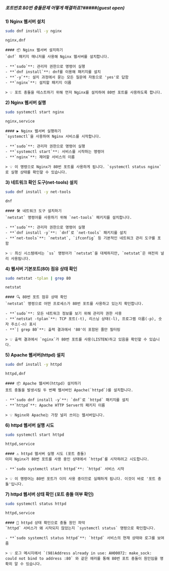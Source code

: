 ##### 포트번호 80번 충돌문제 어떻게 해결하죠?#####(guest open)

**1) Nginx 웹서버 설치**

```bash
sudo dnf install -y nginx
```

```tech
nginx,dnf
```

```desc
#### 📦 Nginx 웹서버 설치하기
`dnf` 패키지 매니저를 사용해 Nginx 웹서버를 설치합니다.

- **`sudo`**: 관리자 권한으로 명령어 실행
- **`dnf install`**: dnf를 이용해 패키지를 설치
- **`-y`**: 설치 과정에서 묻는 모든 질문에 자동으로 'yes'로 답함
- **`nginx`**: 설치할 패키지 이름

> 💡 포트 충돌을 테스트하기 위해 먼저 Nginx를 설치하여 80번 포트를 사용하도록 합니다.
```

**2) Nginx 웹서버 실행**

```bash
sudo systemctl start nginx
```

```tech
nginx,service
```

```desc
#### ▶️ Nginx 웹서버 실행하기
`systemctl`을 사용하여 Nginx 서비스를 시작합니다.

- **`sudo`**: 관리자 권한으로 명령어 실행
- **`systemctl start`**: 서비스를 시작하는 명령어
- **`nginx`**: 제어할 서비스의 이름

> 💡 이 명령으로 Nginx가 80번 포트를 사용하게 됩니다. `systemctl status nginx`로 실행 상태를 확인할 수 있습니다.
```

**3) 네트워크 확인 도구(net-tools) 설치**

```bash
sudo dnf install -y net-tools
```

```tech
dnf
```

```desc
#### 🛠 네트워크 도구 설치하기
`netstat` 명령어를 사용하기 위해 `net-tools` 패키지를 설치합니다.

- **`sudo`**: 관리자 권한으로 명령어 실행
- **`dnf install -y`**: `dnf`로 `net-tools` 패키지를 설치
- **`net-tools`**: `netstat`, `ifconfig` 등 기본적인 네트워크 관리 도구를 포함

> 💡 최신 시스템에서는 `ss` 명령어가 `netstat`을 대체하지만, `netstat`은 여전히 널리 사용됩니다.
```

**4) 웹서버 기본포트(80) 점유 상태 확인**

```bash
sudo netstat -tplan | grep 80
```

```tech
netstat
```

```desc
#### 🔍 80번 포트 점유 상태 확인
`netstat` 명령으로 어떤 프로세스가 80번 포트를 사용하고 있는지 확인합니다.

- **`sudo`**: 모든 네트워크 정보를 보기 위해 관리자 권한 사용
- **`netstat -tplan`**: TCP 포트(-t), 리스닝 상태(-l), 프로그램 이름(-p), 숫자 주소(-n) 표시
- **`| grep 80`**: 출력 결과에서 '80'이 포함된 줄만 필터링

> 💡 출력 결과에서 `nginx`가 80번 포트를 사용(LISTEN)하고 있음을 확인할 수 있습니다.
```

**5) Apache 웹서버(httpd) 설치**

```bash
sudo dnf install -y httpd
```

```tech
httpd,dnf
```

```desc
#### 📦 Apache 웹서버(httpd) 설치하기
포트 충돌을 발생시킬 두 번째 웹서버인 Apache(`httpd`)를 설치합니다.

- **`sudo dnf install -y`**: `dnf`로 `httpd` 패키지를 설치
- **`httpd`**: Apache HTTP Server의 패키지 이름

> 💡 Nginx와 Apache는 가장 널리 쓰이는 웹서버입니다.
```

**6) httpd 웹서버 실행 시도**

```bash
sudo systemctl start httpd
```

```tech
httpd,service
```

```desc
#### ⚠️ httpd 웹서버 실행 시도 (포트 충돌)
이미 Nginx가 80번 포트를 사용 중인 상태에서 `httpd`를 시작하려고 시도합니다.

- **`sudo systemctl start httpd`**: `httpd` 서비스 시작

> 💡 이 명령어는 80번 포트가 이미 사용 중이므로 실패하게 됩니다. 이것이 바로 '포트 충돌'입니다.
```

**7) httpd 웹서버 상태 확인 (포트 충돌 여부 확인)**

```bash
sudo systemctl status httpd
```

```tech
httpd,service
```

```desc
#### 🚨 httpd 상태 확인으로 충돌 원인 파악
`httpd` 서비스가 왜 시작되지 않았는지 `systemctl status` 명령으로 확인합니다.

- **`sudo systemctl status httpd`**: `httpd` 서비스의 현재 상태와 로그를 보여줌

> 💡 로그 메시지에서 `(98)Address already in use: AH00072: make_sock: could not bind to address :80` 와 같은 에러를 통해 80번 포트 충돌이 원인임을 명확히 알 수 있습니다.
```
